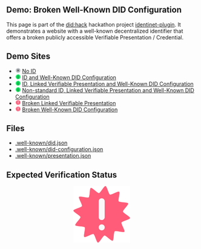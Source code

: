 ## Demo: Broken Well-Known DID Configuration

This page is part of the [did:hack](https://didhack.xyz/) hackathon project
[identinet-plugin](https://github.com/identinet/identinet-plugin). It
demonstrates a website with a well-known decentralized identifier that offers a
broken publicly accessible Verifiable Presentation / Credential.

## Demo Sites

- <img style="height: 1em" alt="No ID" src="./icons/shield-slash.svg" />
  <a href="https://no-id-example.identinet.io/">No ID</a>
- <img style="height: 1em" alt="ID and Well-Known DID Configuration" src="./icons/shield-plus.svg" />
  <a href="https://id-well-known-example.identinet.io/">ID and Well-Known DID Configuration</a>
- <img style="height: 1em" alt="ID, Linked Verifiable Presentation and Well-Known DID Configuration" src="./icons/shield-plus.svg" />
  <a href="https://id-plus-well-known-example.identinet.io/">ID, Linked Verifiable Presentation and Well-Known DID Configuration</a>
- <img style="height: 1em" alt="Non-standard ID, Linked Verifiable Presentation and Well-Known DID Configuration" src="./icons/shield-plus.svg" />
  <a href="https://id-non-standard-plus-well-known-example.identinet.io/">Non-standard ID, Linked Verifiable Presentation and Well-Known DID Configuration</a>
- <img style="height: 1em" alt="Broken Linked Verifiable Presentation" src="./icons/shield-xmark.svg" />
  <a href="https://id-broken-plus-well-known-example.identinet.io/">Broken Linked Verifiable Presentation</a>
- <img style="height: 1em" alt="Broken Well-Known DID Configuration" src="./icons/shield-xmark.svg" />
  <a href="https://id-plus-broken-well-known-example.identinet.io/">Broken Well-Known DID Configuration</a>

## Files

- [.well-known/did.json](.well-known/did.json)
- [.well-known/did-configuration.json](.well-known/did-configuration.json)
- [.well-known/presentation.json](.well-known/presentation.json)

## Expected Verification Status

<div style="display: flex; justify-content: center;">
  <img src="./icons/shield-xmark.svg" width="150" />
</div>
